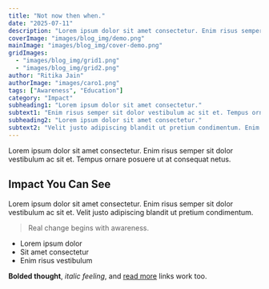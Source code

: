 ```yaml
---
title: "Not now then when."
date: "2025-07-11"
description: "Lorem ipsum dolor sit amet consectetur. Enim risus semper sit dolor vestibulum ac sit et."
coverImage: "images/blog_img/demo.png"
mainImage: "images/blog_img/cover-demo.png"
gridImages:
  - "images/blog_img/grid1.png"
  - "images/blog_img/grid2.png"
author: "Ritika Jain"
authorImage: "images/caro1.png"
tags: ["Awareness", "Education"]
category: "Impact"
subheading1: "Lorem ipsum dolor sit amet consectetur."
subtext1: "Enim risus semper sit dolor vestibulum ac sit et. Tempus ornare posuere ut at consequat netus."
subheading2: "Lorem ipsum dolor sit amet consectetur."
subtext2: "Velit justo adipiscing blandit ut pretium condimentum. Enim risus semper sit dolor vestibulum ac sit et."
---
```


Lorem ipsum dolor sit amet consectetur. Enim risus semper sit dolor vestibulum ac sit et. Tempus ornare posuere ut at consequat netus.

## Impact You Can See

Lorem ipsum dolor sit amet consectetur. Enim risus semper sit dolor vestibulum ac sit et. Velit justo adipiscing blandit ut pretium condimentum.

> Real change begins with awareness.

- Lorem ipsum dolor
- Sit amet consectetur
- Enim risus vestibulum

**Bolded thought**, _italic feeling_, and [read more](https://example.com) links work too.

